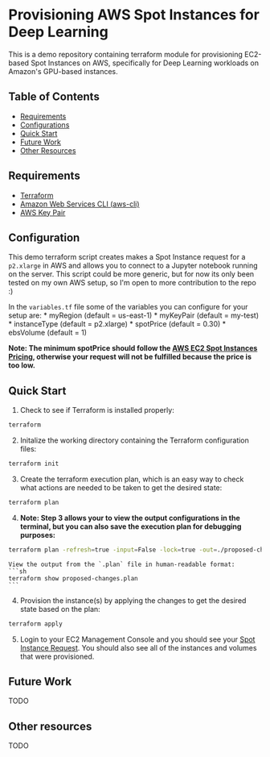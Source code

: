 # Provisioning AWS Spot Instances for Deep Learning

This is a demo repository containing terraform module for provisioning EC2-based Spot Instances on AWS, specifically for Deep Learning workloads on Amazon's GPU-based instances.

## Table of Contents
* [Requirements](#requirements)
* [Configurations](#configuration)
* [Quick Start](#quick-start)
* [Future Work](#future-work)
* [Other Resources](#other-resources)

## Requirements
* [Terraform](https://www.terraform.io/)
* [Amazon Web Services CLI (aws-cli)](https://aws.amazon.com/cli/)
* [AWS Key Pair](https://docs.aws.amazon.com/AWSEC2/latest/UserGuide/ec2-key-pairs.html#having-ec2-create-your-key-pair)

## Configuration
This demo terraform script creates makes a Spot Instance request for a `p2.xlarge` in AWS and allows you to connect to a Jupyter notebook running on the server. This script could be more generic, but for now its only been tested on my own AWS setup, so I'm open to more contribution to the repo :)

In the `variables.tf` file some of the variables you can configure for your setup are:
    * myRegion          (default = us-east-1)
    * myKeyPair         (default = my-test)
    * instanceType      (default = p2.xlarge)
    * spotPrice         (default = 0.30)
    * ebsVolume         (default = 1)

**Note: The minimum spotPrice should follow the [AWS EC2 Spot Instances Pricing](https://aws.amazon.com/ec2/spot/pricing/), otherwise your request will not be fulfilled because the price is too low.**

## Quick Start
1. Check to see if Terraform is installed properly:
```sh
terraform
```

2. Initalize the working directory containing the Terraform configuration files:
```sh
terraform init
```

3. Create the terraform execution plan, which is an easy way to check what actions are needed to be taken to get the desired state:
```sh
terraform plan
```
4. **Note: Step 3 allows your to view the output configurations in the terminal, but you can also save the execution plan for debugging purposes:**
```sh
terraform plan -refresh=true -input=False -lock=true -out=./proposed-changes.plan
```
    View the output from the `.plan` file in human-readable format:
    ```sh
    terraform show proposed-changes.plan
    ```

4. Provision the instance(s) by applying the changes to get the desired state based on the plan:
```sh
terraform apply
```

5. Login to your EC2 Management Console and you should see your [Spot Instance Request](https://docs.aws.amazon.com/AWSEC2/latest/UserGuide/spot-requests.html). You should also see all of the instances and  volumes that were provisioned.

## Future Work
TODO

## Other resources
TODO
